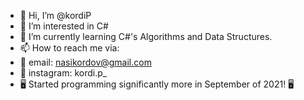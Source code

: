 - 👋 Hi, I’m @kordiP
- 👀 I’m interested in C#
- 🌱 I’m currently learning C#'s Algorithms and Data Structures.
- 📫 How to reach me via:
- 📧 email: nasikordov@gmail.com
- 📸 instagram: kordi.p_
- 🖥️ Started programming significantly more in September of 2021! 🖥️

<!---
kordiP/kordiP is a ✨ special ✨ repository because its `README.md` (this file) appears on your GitHub profile.
You can click the Preview link to take a look at your changes.
--->
